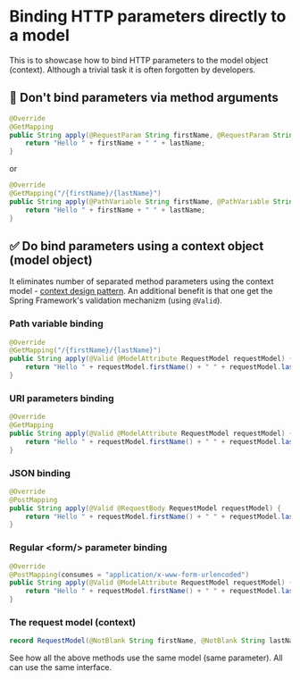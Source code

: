 # Binding HTTP parameters directly to a model

This is to showcase how to bind HTTP parameters to the model object (context).
Although a trivial task it is often forgotten by developers.

## 🚫 Don't bind parameters via method arguments 

```java
@Override
@GetMapping
public String apply(@RequestParam String firstName, @RequestParam String lastName) {
    return "Hello " + firstName + " " + lastName;
}
```
or

```java
@Override
@GetMapping("/{firstName}/{lastName}")
public String apply(@PathVariable String firstName, @PathVariable String lastName) {
    return "Hello " + firstName + " " + lastName;
}
```

## ✅ Do bind parameters using a context object (model object)

It eliminates number of separated method parameters
using the context model - [context design pattern](https://www.baeldung.com/cs/context-design-pattern).
An additional benefit is that one get the Spring Framework's validation mechanizm (using ```@Valid```).

### Path variable binding 
```java
@Override
@GetMapping("/{firstName}/{lastName}")
public String apply(@Valid @ModelAttribute RequestModel requestModel) {
    return "Hello " + requestModel.firstName() + " " + requestModel.lastName();
}
```

### URI parameters binding
```java
@Override
@GetMapping
public String apply(@Valid @ModelAttribute RequestModel requestModel) {
    return "Hello " + requestModel.firstName() + " " + requestModel.lastName();
}
```

### JSON binding
```java
@Override
@PostMapping
public String apply(@Valid @RequestBody RequestModel requestModel) {
    return "Hello " + requestModel.firstName() + " " + requestModel.lastName();
}
```

### Regular \<form/> parameter binding
```java
@Override
@PostMapping(consumes = "application/x-www-form-urlencoded")
public String apply(@Valid @ModelAttribute RequestModel requestModel) {
    return "Hello " + requestModel.firstName() + " " + requestModel.lastName();
}
```

### The request model (context)
```java
record RequestModel(@NotBlank String firstName, @NotBlank String lastName) {}
```
See how all the above methods use the same model (same parameter). All can use the same interface. 